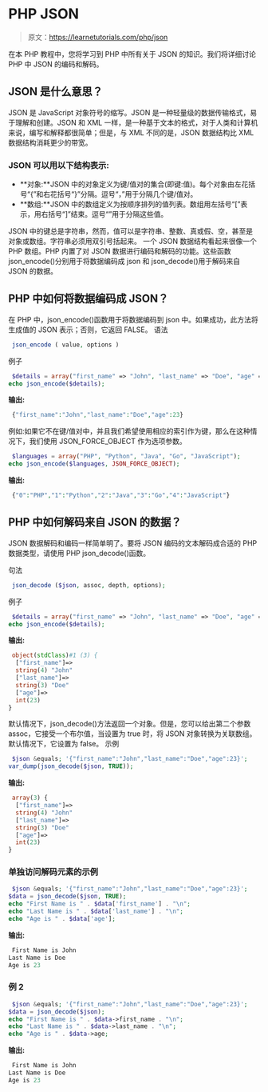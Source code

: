 # PHP JSON

> 原文：<https://learnetutorials.com/php/json>

在本 PHP 教程中，您将学习到 PHP 中所有关于 JSON 的知识。我们将详细讨论 PHP 中 JSON 的编码和解码。

## JSON 是什么意思？

JSON 是 JavaScript 对象符号的缩写。JSON 是一种轻量级的数据传输格式，易于理解和创建。JSON 和 XML 一样，是一种基于文本的格式，对于人类和计算机来说，编写和解释都很简单；但是，与 XML 不同的是，JSON 数据结构比 XML 数据结构消耗更少的带宽。

### JSON 可以用以下结构表示:

*   **对象:**JSON 中的对象定义为键/值对的集合(即键:值)。每个对象由左花括号“{”和右花括号“}”分隔。逗号“，”用于分隔几个键/值对。
*   **数组:**JSON 中的数组定义为按顺序排列的值列表。数组用左括号“[”表示，用右括号“]”结束。逗号“”用于分隔这些值。

JSON 中的键总是字符串，然而，值可以是字符串、整数、真或假、空，甚至是对象或数组。字符串必须用双引号括起来。
一个 JSON 数据结构看起来很像一个 PHP 数组。PHP 内置了对 JSON 数据进行编码和解码的功能。这些函数 json_encode()分别用于将数据编码成 json 和 json_decode()用于解码来自 JSON 的数据。

## PHP 中如何将数据编码成 JSON？

在 PHP 中，json_encode()函数用于将数据编码到 json 中。如果成功，此方法将生成值的 JSON 表示；否则，它返回 FALSE。
语法

```php
 json_encode ( value, options ) 

```

例子

```php
 $details = array("first_name" => "John", "last_name" => "Doe", "age" => 23);
echo json_encode($details); 

```

**输出:**

```php
 {"first_name":"John","last_name":"Doe","age":23} 
```

例如:如果它不在键/值对中，并且我们希望使用相应的索引作为键，那么在这种情况下，我们使用 JSON_FORCE_OBJECT 作为选项参数。

```php
 $languages = array("PHP", "Python", "Java", "Go", "JavaScript");
echo json_encode($languages, JSON_FORCE_OBJECT); 

```

**输出:**

```php
 {"0":"PHP","1":"Python","2":"Java","3":"Go","4":"JavaScript"} 
```

## PHP 中如何解码来自 JSON 的数据？

JSON 数据解码和编码一样简单明了。要将 JSON 编码的文本解码成合适的 PHP 数据类型，请使用 PHP json_decode()函数。

句法

```php
 json_decode ($json, assoc, depth, options); 

```

例子

```php
 $details = array("first_name" => "John", "last_name" => "Doe", "age" => 23);
echo json_encode($details); 

```

**输出:**

```php
 object(stdClass)#1 (3) {
  ["first_name"]=>      
  string(4) "John"      
  ["last_name"]=>       
  string(3) "Doe"       
  ["age"]=>
  int(23)
} 
```

默认情况下，json_decode()方法返回一个对象。但是，您可以给出第二个参数 assoc，它接受一个布尔值，当设置为 true 时，将 JSON 对象转换为关联数组。默认情况下，它设置为 false。
示例

```php
 $json &equals; '{"first_name":"John","last_name":"Doe","age":23}';
var_dump(json_decode($json, TRUE)); 

```

**输出:**

```php
 array(3) {        
  ["first_name"]=>
  string(4) "John"
  ["last_name"]=> 
  string(3) "Doe" 
  ["age"]=>       
  int(23)
} 
```

### 单独访问解码元素的示例

```php
 $json &equals; '{"first_name":"John","last_name":"Doe","age":23}';
$data = json_decode($json, TRUE);
echo "First Name is " . $data['first_name'] . "\n";
echo "Last Name is " . $data['last_name'] . "\n";
echo "Age is " . $data['age']; 

```

**输出:**

```php
 First Name is John
Last Name is Doe
Age is 23 
```

### 例 2

```php
 $json &equals; '{"first_name":"John","last_name":"Doe","age":23}';
$data = json_decode($json);
echo "First Name is " . $data->first_name . "\n";
echo "Last Name is " . $data->last_name . "\n";
echo "Age is " . $data->age; 

```

**输出:**

```php
 First Name is John
Last Name is Doe  
Age is 23 
```